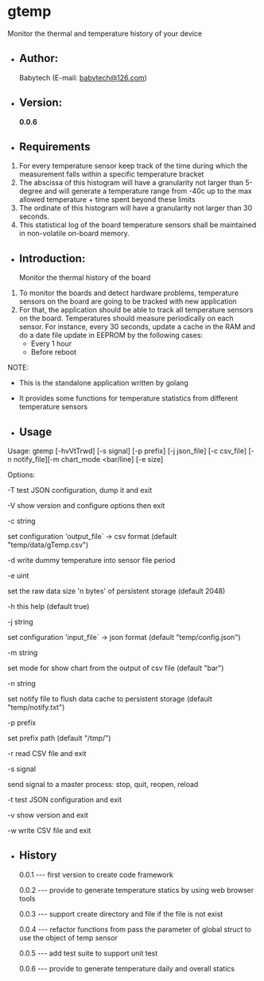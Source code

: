# gtemp
Monitor the thermal and temperature history of your device

- Author:
  -
  Babytech (E-mail:  babytech@126.com)

- Version:
  -
  **0.0.6**

- Requirements
  -
1. For every temperature sensor keep track of the time during which the measurement falls within a specific temperature bracket
2. The abscissa of this histogram will have a granularity not larger than 5-degree and will generate a temperature range from -40c up to the max allowed temperature + time spent beyond these limits
3. The ordinate of this histogram will have a granularity not larger than 30 seconds.
4. This statistical log of the board temperature sensors shall be maintained in non-volatile on-board memory.

- Introduction:
  -
  Monitor the thermal history of the board
1. To monitor the boards and detect hardware problems, temperature sensors on the board are going to be tracked with new application
2. For that, the application should be able to track all temperature sensors on the board. Temperatures should measure periodically on each sensor.
   For instance, every 30 seconds, update a cache in the RAM and do a date file update in EEPROM by the following cases:
   - Every 1 hour
   - Before reboot

  NOTE:
  - This is the standalone application written by golang
  - It provides some functions for temperature statistics from different temperature sensors

- Usage
  -

Usage: gtemp [-hvVtTrwd] [-s signal] [-p prefix] [-j json_file] [-c csv_file] [-n notify_file][-m chart_mode <bar/line] [-e size]

Options:

-T    test JSON configuration, dump it and exit

-V    show version and configure options then exit

-c string

set configuration 'output_file` -> csv format (default "temp/data/gTemp.csv")

-d    write dummy temperature into sensor file period

-e uint

set the raw data size 'n bytes' of persistent storage <eeprom> (default 2048)

-h    this help (default true)

-j string

set configuration 'input_file` -> json format (default "temp/config.json")

-m string

set mode for show chart from the output of csv file (default "bar")

-n string

set notify file to flush data cache to persistent storage <eeprom> (default "temp/notify.txt")

-p prefix

set prefix path (default "/tmp/")

-r    read CSV file and exit

-s signal

send signal to a master process: stop, quit, reopen, reload

-t    test JSON configuration and exit

-v    show version and exit

-w    write CSV file and exit

- History
  -
  0.0.1 --- first version to create code framework

  0.0.2 --- provide to generate temperature statics by using web browser tools

  0.0.3 --- support create directory and file if the file is not exist

  0.0.4 --- refactor functions from pass the parameter of global struct to use the object of temp sensor

  0.0.5 --- add test suite to support unit test

  0.0.6 --- provide to generate temperature daily and overall statics

